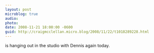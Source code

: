 ```yaml
---
layout: post
microblog: true
audio: 
photo: 
date: 2008-11-21 18:00:00 -0600
guid: http://craigmcclellan.micro.blog/2008/11/22/t1018289228.html
---
```

is hanging out in the studio with Dennis again today.
